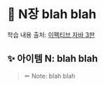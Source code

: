 # 💎 N장 blah blah

학습 내용 출처: [이펙티브 자바 3판](http://ebook.insightbook.co.kr/book/66)

## ✨ 아이템 N: blah blah

> ✏ Note: blah blah
